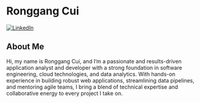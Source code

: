 # Ronggang Cui

[![LinkedIn](https://img.shields.io/badge/LinkedIn-Profile-blue)](http://linkedin.com/in/ronggang-cui/)

## About Me

Hi, my name is Ronggang Cui, and I’m a passionate and results-driven application analyst and developer with a strong foundation in software engineering, cloud technologies, and data analytics. With hands-on experience in building robust web applications, streamlining data pipelines, and mentoring agile teams, I bring a blend of technical expertise and collaborative energy to every project I take on.
